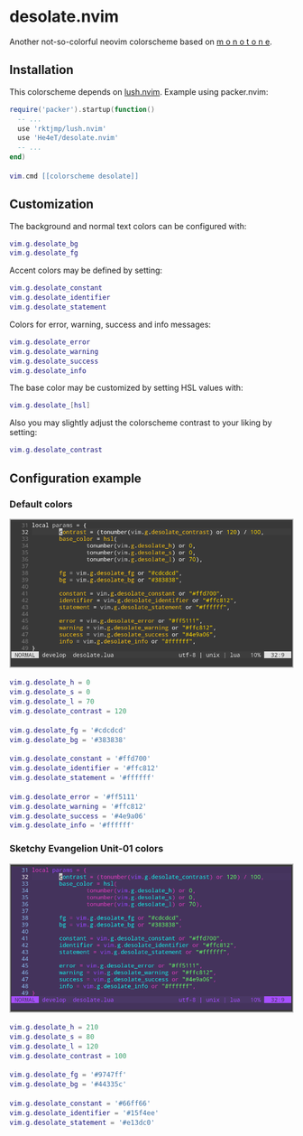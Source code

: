 # desolate.nvim

Another not-so-colorful neovim colorscheme based on
[m o n o t o n e](https://github.com/Lokaltog/monotone.nvim).

## Installation

This colorscheme depends on [lush.nvim](https://github.com/rktjmp/lush.nvim). Example using packer.nvim:

```lua
require('packer').startup(function()
  -- ...
  use 'rktjmp/lush.nvim'
  use 'He4eT/desolate.nvim'
  -- ...
end)

vim.cmd [[colorscheme desolate]]
```

## Customization

The background and normal text colors can be configured with:
```lua
vim.g.desolate_bg
vim.g.desolate_fg
```

Accent colors may be defined by setting:
```lua
vim.g.desolate_constant
vim.g.desolate_identifier
vim.g.desolate_statement
```

Colors for error, warning, success and info messages:
```lua
vim.g.desolate_error
vim.g.desolate_warning
vim.g.desolate_success
vim.g.desolate_info
```

The base color may be customized by setting HSL values with:
```lua
vim.g.desolate_[hsl]
```

Also you may slightly adjust the colorscheme contrast to your liking by setting:
```lua
vim.g.desolate_contrast
```

## Configuration example

### Default colors

![Default colors](screenshots/default.png)

```lua
vim.g.desolate_h = 0
vim.g.desolate_s = 0
vim.g.desolate_l = 70
vim.g.desolate_contrast = 120

vim.g.desolate_fg = '#cdcdcd'
vim.g.desolate_bg = '#383838'

vim.g.desolate_constant = '#ffd700'
vim.g.desolate_identifier = '#ffc812'
vim.g.desolate_statement = '#ffffff'

vim.g.desolate_error = '#ff5111'
vim.g.desolate_warning = '#ffc812'
vim.g.desolate_success = '#4e9a06'
vim.g.desolate_info = '#ffffff'
```
### Sketchy Evangelion Unit-01 colors

![Sketchy Evangelion Unit-01 colors](screenshots/evangelion_unit_01.png)

```lua
vim.g.desolate_h = 210
vim.g.desolate_s = 80
vim.g.desolate_l = 120
vim.g.desolate_contrast = 100

vim.g.desolate_fg = '#9747ff'
vim.g.desolate_bg = '#44335c'

vim.g.desolate_constant = '#66ff66'
vim.g.desolate_identifier = '#15f4ee'
vim.g.desolate_statement = '#e13dc0'
```
